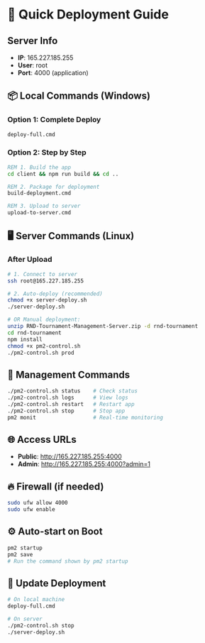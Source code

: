 # 🚀 Quick Deployment Guide

## Server Info
- **IP**: 165.227.185.255
- **User**: root
- **Port**: 4000 (application)

## 📦 Local Commands (Windows)

### Option 1: Complete Deploy
```cmd
deploy-full.cmd
```

### Option 2: Step by Step
```cmd
REM 1. Build the app
cd client && npm run build && cd ..

REM 2. Package for deployment
build-deployment.cmd

REM 3. Upload to server
upload-to-server.cmd
```

## 🖥️ Server Commands (Linux)

### After Upload
```bash
# 1. Connect to server
ssh root@165.227.185.255

# 2. Auto-deploy (recommended)
chmod +x server-deploy.sh
./server-deploy.sh

# OR Manual deployment:
unzip RND-Tournament-Management-Server.zip -d rnd-tournament
cd rnd-tournament
npm install
chmod +x pm2-control.sh
./pm2-control.sh prod
```

## 🔧 Management Commands
```bash
./pm2-control.sh status    # Check status
./pm2-control.sh logs      # View logs
./pm2-control.sh restart   # Restart app
./pm2-control.sh stop      # Stop app
pm2 monit                  # Real-time monitoring
```

## 🌐 Access URLs
- **Public**: http://165.227.185.255:4000
- **Admin**: http://165.227.185.255:4000?admin=1

## 🔥 Firewall (if needed)
```bash
sudo ufw allow 4000
sudo ufw enable
```

## ⚙️ Auto-start on Boot
```bash
pm2 startup
pm2 save
# Run the command shown by pm2 startup
```

## 🔄 Update Deployment
```bash
# On local machine
deploy-full.cmd

# On server
./pm2-control.sh stop
./server-deploy.sh
```
